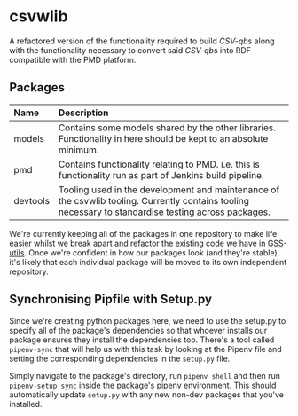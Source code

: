 # csvwlib

A refactored version of the functionality required to build *CSV-qb*s along with the functionality necessary to convert said *CSV-qb*s into RDF compatible with the PMD platform.

## Packages

| Name     | Description                                                                                                                                          |
|:---------|:-----------------------------------------------------------------------------------------------------------------------------------------------------|
| models   | Contains some models shared by the other libraries. Functionality in here should be kept to an absolute minimum.                                     |
| pmd      | Contains functionality relating to PMD. i.e. this is functionality run as part of Jenkins build pipeline.                                            |
| devtools | Tooling used in the development and maintenance of the csvwlib tooling. Currently contains tooling necessary to standardise testing across packages. |

We're currently keeping all of the packages in one repository to make life easier whilst we break apart and refactor the existing code we have in [GSS-utils](https://github.com/GSS-Cogs/gss-utils). Once we're confident in how our packages look (and they're stable), it's likely that each individual package will be moved to its own independent repository. 

## Synchronising Pipfile with Setup.py

Since we're creating python packages here, we need to use the setup.py to specify all of the package's dependencies so that whoever installs our package ensures they install the dependencies too. There's a tool called `pipenv-sync` that will help us with this task by looking at the Pipenv file and setting the corresponding dependencies in the `setup.py` file.

Simply navigate to the package's directory, run `pipenv shell` and then run `pipenv-setup sync` inside the package's pipenv environment. This should automatically update `setup.py` with any new non-dev packages that you've installed.